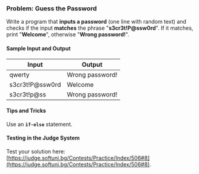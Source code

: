 ### Problem: Guess the Password

Write a program that **inputs a password** (one line with random text) and checks if the input **matches** the phrase "**s3cr3t!P@ssw0rd**". If it matches, print "**Welcome**", otherwise "**Wrong password!**".

#### Sample Input and Output

| Input | Output |
| --- | ---- |
| qwerty | Wrong password! |
| s3cr3t!P@ssw0rd | Welcome |
| s3cr3t!p@ss | Wrong password! |

#### Tips and Tricks

Use an **`if-else`** statement.

#### Testing in the Judge System

Test your solution here:  [https://judge.softuni.bg/Contests/Practice/Index/506#8](https://judge.softuni.bg/Contests/Practice/Index/506#8).
